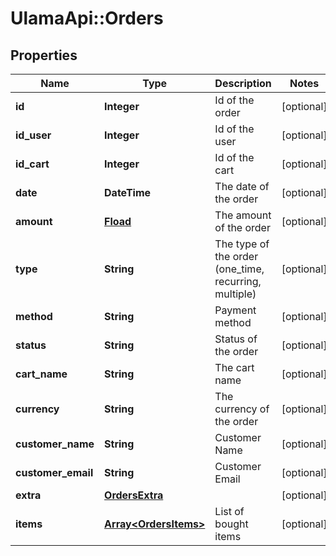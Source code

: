 # UlamaApi::Orders

## Properties
Name | Type | Description | Notes
------------ | ------------- | ------------- | -------------
**id** | **Integer** | Id of the order | [optional] 
**id_user** | **Integer** | Id of the user | [optional] 
**id_cart** | **Integer** | Id of the cart | [optional] 
**date** | **DateTime** | The date of the order | [optional] 
**amount** | [**Fload**](Fload.md) | The amount of the order | [optional] 
**type** | **String** | The type of the order (one_time, recurring, multiple) | [optional] 
**method** | **String** | Payment method | [optional] 
**status** | **String** | Status of the order | [optional] 
**cart_name** | **String** | The cart name | [optional] 
**currency** | **String** | The currency of the order | [optional] 
**customer_name** | **String** | Customer Name | [optional] 
**customer_email** | **String** | Customer Email | [optional] 
**extra** | [**OrdersExtra**](OrdersExtra.md) |  | [optional] 
**items** | [**Array&lt;OrdersItems&gt;**](OrdersItems.md) | List of bought items | [optional] 

